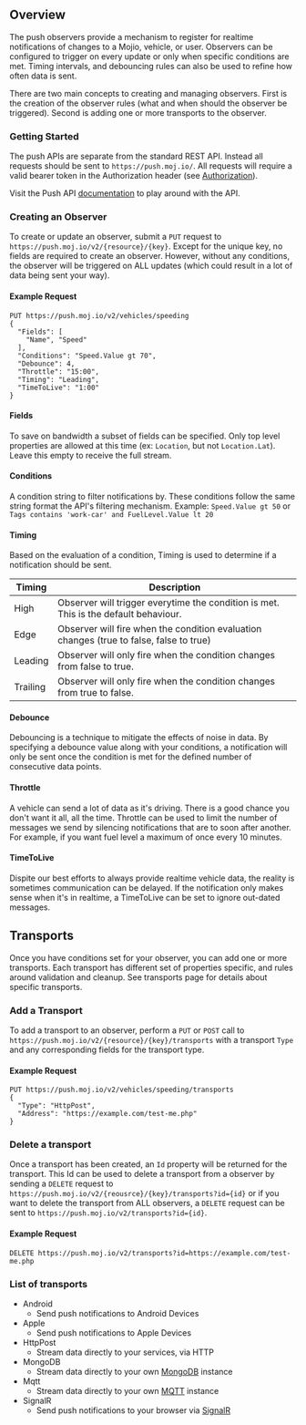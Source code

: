 ## Overview ##

The push observers provide a mechanism to register for realtime notifications of changes to a Mojio, vehicle, or user.  Observers can be configured to trigger on every update or only when specific conditions are met.  Timing intervals, and debouncing rules can also be used to refine how often data is sent. 

There are two main concepts to creating and managing observers.  First is the creation of the observer rules (what and when should the observer be triggered).  Second is adding one or more transports to the observer.

### Getting Started ###

The push APIs are separate from the standard REST API.  Instead all requests should be sent to `https://push.moj.io/`. All requests will require a valid bearer token in the Authorization header (see [Authorization](#/content/cms.GettingStarted.4-Authorization)).

Visit the Push API [documentation](#/rest-list/PUSH/Configurations) to play around with the API.

### Creating an Observer ###

To create or update an observer, submit a `PUT` request to `https://push.moj.io/v2/{resource}/{key}`. Except for the unique key, no fields are required to create an observer.  However, without any conditions, the observer will be triggered on ALL updates (which could result in a lot of data being sent your way).

#### Example Request ####
```
PUT https://push.moj.io/v2/vehicles/speeding
{
  "Fields": [
    "Name", "Speed"
  ],
  "Conditions": "Speed.Value gt 70",
  "Debounce": 4,
  "Throttle": "15:00",
  "Timing": "Leading",
  "TimeToLive": "1:00"
}
```

#### Fields ####

To save on bandwidth a subset of fields can be specified.  Only top level properties are allowed at this time (ex: `Location`, but not `Location.Lat`).  Leave this empty to receive the full stream.

#### Conditions ####

A condition string to filter notifications by. These conditions follow the same string format the API's filtering mechanism. Example: `Speed.Value gt 50` or `Tags contains 'work-car' and FuelLevel.Value lt 20`

#### Timing ####

Based on the evaluation of a condition, Timing is used to determine if a notification should be sent.

| Timing | Description |
|---|---|
| High | Observer will trigger everytime the condition is met. This is the default behaviour. |
| Edge | Observer will fire when the condition evaluation changes (true to false, false to true) |
| Leading | Observer will only fire when the condition changes from false to true. |
| Trailing | Observer will only fire when the condition changes from true to false. |

#### Debounce ####

Debouncing is a technique to mitigate the effects of noise in data.  By specifying a debounce value along with your conditions, a notification will only be sent once the condition is met for the defined number of consecutive data points.

#### Throttle ####

A vehicle can send a lot of data as it's driving.  There is a good chance you don't want it all, all the time.  Throttle can be used to limit the number of messages we send by silencing notifications that are to soon after another.  For example, if you want fuel level a maximum of once every 10 minutes.

#### TimeToLive ####

Dispite our best efforts to always provide realtime vehicle data, the reality is sometimes communication can be delayed.  If the notification only makes sense when it's in realtime, a TimeToLive can be set to ignore out-dated messages.

## Transports ##

Once you have conditions set for your observer, you can add one or more transports.  Each transport has different set of properties specific, and rules around validation and cleanup.  See transports page for details about specific transports.

### Add a Transport ###

To add a transport to an observer, perform a `PUT` or `POST` call to `https://push.moj.io/v2/{resource}/{key}/transports` with a transport `Type` and any corresponding fields for the transport type.

#### Example Request ####

```
PUT https://push.moj.io/v2/vehicles/speeding/transports
{
  "Type": "HttpPost",
  "Address": "https://example.com/test-me.php"
}
```

### Delete a transport ###

Once a transport has been created, an `Id` property will be returned for the transport.  This Id can be used to delete a transport from a observer by sending a `DELETE` request to `https://push.moj.io/v2/{reousrce}/{key}/transports?id={id}` or if you want to delete the transport from ALL observers, a `DELETE` request can be sent to `https://push.moj.io/v2/transports?id={id}`.

#### Example Request ####

```
DELETE https://push.moj.io/v2/transports?id=https://example.com/test-me.php
```

### List of transports ###

- Android
	- Send push notifications to Android Devices
- Apple
	- Send push notifications to Apple Devices
- HttpPost
	- Stream data directly to your services, via HTTP
- MongoDB
	- Stream data directly to your own [MongoDB](https://www.mongodb.org/) instance
- Mqtt
	- Stream data directly to your own [MQTT](http://mqtt.org/) instance
- SignalR
	- Send push notifications to your browser via [SignalR](http://www.asp.net/signalr/overview/getting-started/introduction-to-signalr)
